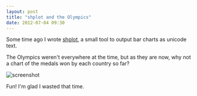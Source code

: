 ```yaml
---
layout: post
title: "shplot and the Olympics"
date: 2012-07-04 09:30
---
```


Some time ago I wrote [shplot](https://github.com/slezica/shplot), a small tool
to output bar charts as unicode text.

The Olympics weren't everywhere at the time, but as they are now, why not a
chart of the medals won by each country so far?

![screenshot](https://raw.github.com/slezica/shplot/master/img/shplot.png)

Fun! I'm glad I wasted that time.
